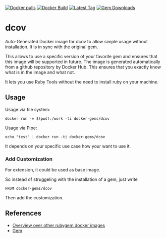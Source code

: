 [![Docker pulls](https://img.shields.io/docker/pulls/rubygem/dcov.svg)](https://hub.docker.com/r/rubygem/dcov/)
[![Docker Build](https://img.shields.io/docker/automated/rubygem/dcov.svg)](https://hub.docker.com/r/rubygem/dcov/)
[![Latest Tag](https://img.shields.io/github/tag/docker-rubygem/dcov.svg)](https://hub.docker.com/r/rubygem/dcov/)
[![Gem Downloads](https://img.shields.io/gem/dt/dcov.svg)](https://rubygems.org/gems/dcov/)
# dcov

Auto-Generated Docker image for dcov to allow simple usage without installation.
It is in sync with the original gem.

This allows to use a specific version of your favorite gem and ensures that this image will be supported in future.
The image is generated automatically from a github repository by Docker Hub.
This ensures that you exactly know what is in the image and what not.

It lets you use Ruby Tools without the need to install ruby on your machine.

## Usage

Usage via file system:

`docker run -v $(pwd):/work -ti docker-gems/dcov`

Usage via Pipe:

`echo "test" | docker run -ti docker-gems/dcov`

It depends on your specific use case how your want to use it.

### Add Customization

For extension, it could be used as base image.

So instead of struggeling with the installation of a gem, just write

`FROM docker-gems/dcov`

Then add the customization.

## References

 - [Overview over other rubygem docker images](https://github.com/thinkbot/docker-rubygem)
 - [Gem](https://rubygems.org/gems/dcov/)
